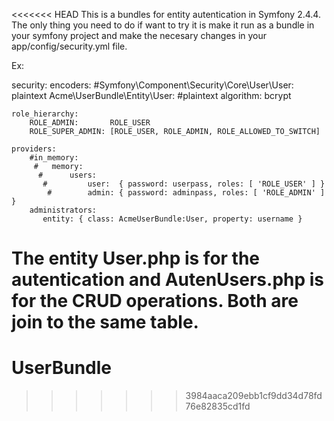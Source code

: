 <<<<<<< HEAD
This is a bundles for entity autentication in Symfony 2.4.4.
The only thing you need to do if want to try it is make it run as a bundle in your symfony project and make the necesary changes in your app/config/security.yml file.

Ex:

security:
    encoders:
        #Symfony\Component\Security\Core\User\User: plaintext
        Acme\UserBundle\Entity\User: #plaintext
          algorithm: bcrypt

    role_hierarchy:
        ROLE_ADMIN:       ROLE_USER
        ROLE_SUPER_ADMIN: [ROLE_USER, ROLE_ADMIN, ROLE_ALLOWED_TO_SWITCH]

    providers:
        #in_memory:
         #   memory:
          #      users:
           #         user:  { password: userpass, roles: [ 'ROLE_USER' ] }
            #        admin: { password: adminpass, roles: [ 'ROLE_ADMIN' ] }
        administrators:
           entity: { class: AcmeUserBundle:User, property: username }

The entity User.php is for the autentication and AutenUsers.php is for the CRUD operations. Both are join to the same table.
=======
UserBundle
==========
>>>>>>> 3984aaca209ebb1cf9dd34d78fd76e82835cd1fd
